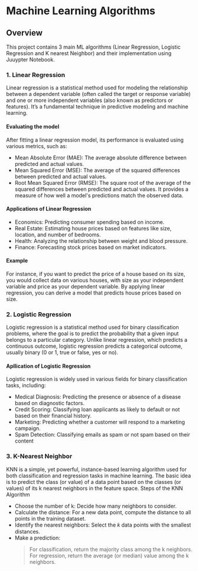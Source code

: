 # Machine Learning Algorithms
## Overview
This project contains 3 main ML algorithms (Linear Regression, Logistic Regression and K nearest Neighbor) and their implementation using Juuypter Notebook.
### 1. Linear Regression 
Linear regression is a statistical method used for modeling the relationship between a dependent variable (often called the target or response variable) and one or more independent variables (also known as predictors or features). It’s a fundamental technique in predictive modeling and machine learning.

#### Evaluating the model
After fitting a linear regression model, its performance is evaluated using various metrics, such as:
- Mean Absolute Error (MAE): The average absolute difference between predicted and actual values.
- Mean Squared Error (MSE): The average of the squared differences between predicted and actual values.
- Root Mean Squared Error (RMSE): The square root of the average of the squared differences between predicted and actual values. It provides a measure of how well a model's predictions match the observed data.

#### Applications of Linear Regression
- Economics: Predicting consumer spending based on income.
- Real Estate: Estimating house prices based on features like size, location, and number of bedrooms.
- Health: Analyzing the relationship between weight and blood pressure.
- Finance: Forecasting stock prices based on market indicators.
#### Example
For instance, if you want to predict the price of a house based on its size, you would collect data on various houses,
with size as your independent variable and price as your dependent variable. By applying linear regression,
you can derive a model that predicts house prices based on size.

### 2. Logistic Regression
Logistic regression is a statistical method used for binary classification problems,
where the goal is to predict the probability that a given input belongs to a particular category.
Unlike linear regression, which predicts a continuous outcome, logistic regression predicts a categorical outcome, 
usually binary (0 or 1, true or false, yes or no).
#### Apllication of Logistic Regression
Logistic regression is widely used in various fields for binary classification tasks, including:
- Medical Diagnosis: Predicting the presence or absence of a disease based on diagnostic factors.
- Credit Scoring: Classifying loan applicants as likely to default or not based on their financial history.
- Marketing: Predicting whether a customer will respond to a marketing campaign.
- Spam Detection: Classifying emails as spam or not spam based on their content

### 3. K-Nearest Neighbor
KNN is a simple, yet powerful, instance-based learning algorithm used for both classification and regression tasks in machine learning.
The basic idea is to predict the class (or value) of a data point based on the classes (or values) of its k nearest neighbors in the feature space.
Steps of the KNN Algorithm
- Choose the number of k: Decide how many neighbors to consider.
- Calculate the distance: For a new data point, compute the distance to all points in the training dataset.
- Identify the nearest neighbors: Select the 𝑘 data points with the smallest distances.
- Make a prediction:
    > For classification, return the majority class among the k neighbors.
    > For regression, return the average (or median) value among the k neighbors.
